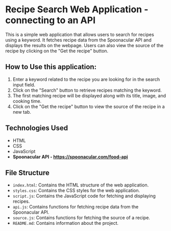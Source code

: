 # Recipe Search Web Application - connecting to an API

This is a simple web application that allows users to search for recipes using a keyword. It fetches recipe data from the Spoonacular API and displays the results on the webpage. Users can also view the source of the recipe by clicking on the "Get the recipe" button.

## How to Use this application:

1. Enter a keyword related to the recipe you are looking for in the search input field.
2. Click on the "Search" button to retrieve recipes matching the keyword.
3. The first matching recipe will be displayed along with its title, image, and cooking time.
4. Click on the "Get the recipe" button to view the source of the recipe in a new tab.

## Technologies Used

- HTML
- CSS
- JavaScript
- **Spoonacular API - https://spoonacular.com/food-api**

## File Structure

- `index.html`: Contains the HTML structure of the web application.
- `styles.css`: Contains the CSS styles for the web application.
- `script.js`: Contains the JavaScript code for fetching and displaying recipes.
- `api.js`: Contains functions for fetching recipe data from the Spoonacular API.
- `source.js`: Contains functions for fetching the source of a recipe.
- `README.md`: Contains information about the project.
